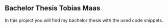 ## Bachelor Thesis Tobias Maas
In this project you will find my bachelor thesis with the used code snippets.
